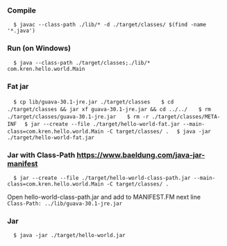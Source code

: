 ### Compile
`   $ javac --class-path ./lib/* -d ./target/classes/ $(find -name '*.java') `

### Run (on Windows)
`   $ java --class-path ./target/classes;./lib/* com.kren.hello.world.Main `

### Fat jar 
`   $ cp lib/guava-30.1-jre.jar ./target/classes `
`   $ cd ./target/classes && jar xf guava-30.1-jre.jar && cd ../../`
`   $ rm ./target/classes/guava-30.1-jre.jar`
`   $ rm -r ./target/classes/META-INF`
`   $ jar --create --file ./target/hello-world-fat.jar --main-class=com.kren.hello.world.Main -C target/classes/ . `
`   $ java -jar ./target/hello-world-fat.jar `

### Jar with Class-Path https://www.baeldung.com/java-jar-manifest
`   $ jar --create --file ./target/hello-world-class-path.jar --main-class=com.kren.hello.world.Main -C target/classes/ . `

Open hello-world-class-path.jar and add to MANIFEST.FM next line
`   Class-Path: ../lib/guava-30.1-jre.jar `

### Jar
`   $ java -jar ./target/hello-world.jar ` 